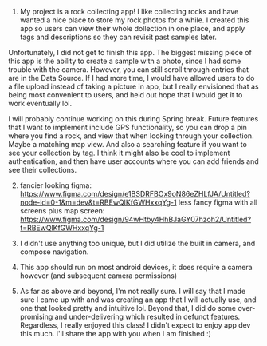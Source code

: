 1. My project is a rock collecting app! I like collecting rocks and have wanted a nice place to store my rock photos for a while. I created this app so users can view their whole dollection in one place, and apply tags and descriptions so they can revisit past samples later. 

Unfortunately, I did not get to finish this app. The biggest missing piece of this app is the ability to create a sample with a photo, since I had some trouble with the camera. However, you can still scroll through entries that are in the Data Source. If I had more time, I would have allowed users to do a file upload instead of taking a picture in app, but I really envisioned that as being most convenient to users, and held out hope that I would get it to work eventually lol.

I will probably continue working on this during Spring break. Future features that I want to implement include GPS functionality, so you can drop a pin where you find a rock, and view that when looking through your collection. Maybe a matching map view. And also a searching feature if you want to see your collection by tag. I think it might also be cool to implement authentication, and then have user accounts where you can add friends and see their collections. 

2. fancier looking figma: https://www.figma.com/design/e1BSDRFBOx9oN86eZHLfJA/Untitled?node-id=0-1&m=dev&t=RBEwQlKfGWHxxqYg-1
less fancy figma with all screens plus map screen: https://www.figma.com/design/94wHtby4HhBJaGY07hzoh2/Untitled?t=RBEwQlKfGWHxxqYg-1

3. I didn't use anything too unique, but I did utilize the built in camera, and compose navigation.

4. This app should run on most android devices, it does require a camera however (and subsequent camera permissions)

5. As far as above and beyond, I'm not really sure. I will say that I made sure I came up with and was creating an app that I will actually use, and one that looked pretty and intuitive lol. Beyond that, I did do some over-promising and under-delivering which resulted in defunct features. Regardless, I really enjoyed this class! I didn't expect to enjoy app dev this much. I'll share the app with you when I am finished :)


